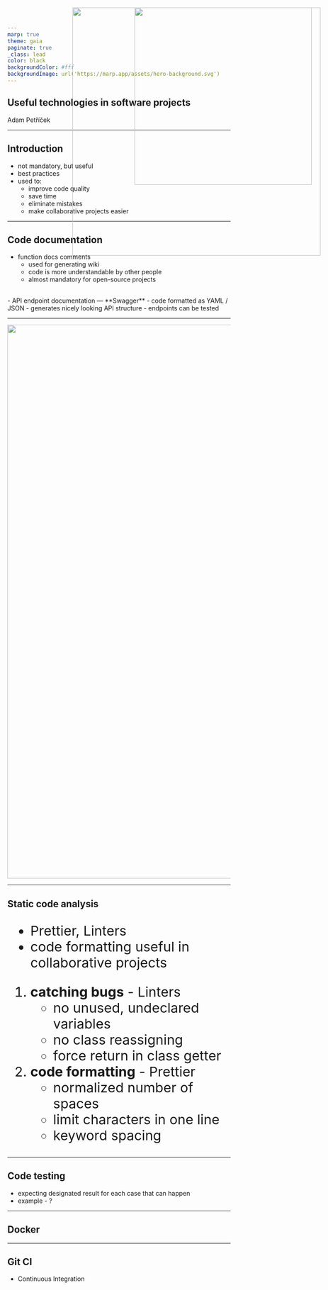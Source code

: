 ```yaml
---
marp: true
theme: gaia
paginate: true
_class: lead
color: black
backgroundColor: #fff
backgroundImage: url('https://marp.app/assets/hero-background.svg')
---
```


## Useful technologies in software projects

Adam Petříček

___

## Introduction

- not mandatory, but useful
- best practices
- used to:
    - improve code quality
    - save time
    - eliminate mistakes
    - make collaborative projects easier

___

## Code documentation
- function docs comments
    - used for generating wiki
    - code is more understandable by other people
    - almost mandatory for open-source projects
<br>
- API endpoint documentation &mdash; **Swagger**
    - code formatted as YAML / JSON
    - generates nicely looking API structure
    - endpoints can be tested

<div style="position: absolute; right: 25px; top: 25px;">
    <img width="560" src="https://www.arbystools.eu/storage/uploaded/9f04.png">
</div>

___

<div style="display: flex; align-items: center; justify-content: center;">
    <img width="1250" src="https://www.arbystools.eu/storage/uploaded/bf5b.png">
</div>

___

## Static code analysis

<div style="font-size: 1.9rem">

- Prettier, Linters
- code formatting useful in collaborative projects
1) **catching bugs** - Linters
    - no unused, undeclared variables
    - no class reassigning
    - force return in class getter
2) **code formatting** - Prettier
    - normalized number of spaces
    - limit characters in one line
    - keyword spacing
</div>

<div style="position: absolute; right: 45px; top: 25px;">
    <img width="400" src="https://www.arbystools.eu/storage/uploaded/7deb.png">
</div>

___

## Code testing

- expecting designated result for each case that can happen
- example - ?

___

## Docker



___

## Git CI

- Continuous Integration